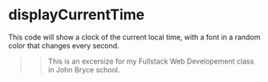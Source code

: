 # displayCurrentTime
This code will show a clock of the current local time, with a font in a random color that changes every second.
>> This is an excersize for my Fullstack Web Developement class in John Bryce school.

